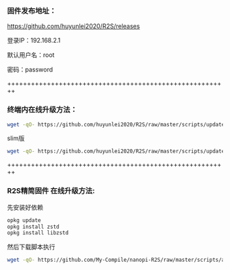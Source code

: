 ### 固件发布地址：
https://github.com/huyunlei2020/R2S/releases

登录IP：192.168.2.1

默认用户名：root

密码：password

++++++++++++++++++++++++++++++++++++++++++++++++++++++++

### 终端内在线升级方法： 

```bash
wget -qO- https://github.com/huyunlei2020/R2S/raw/master/scripts/update.sh | sh
```

slim版

```bash
wget -qO- https://github.com/huyunlei2020/R2S/raw/master/scripts/update.sh | ver=-slim sh
```
++++++++++++++++++++++++++++++++++++++++++++++++++++++++

### R2S精简固件 在线升级方法:  
先安装好依赖
```bash
opkg update
opkg install zstd
opkg install libzstd
```
然后下载脚本执行
```bash
wget -qO- https://github.com/My-Compile/nanopi-R2S/raw/master/scripts/autoupdate.sh | sh
```

